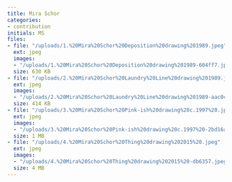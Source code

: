 ```yaml
---
title: Mira Schor
categories:
- contribution
initials: MS
files:
- file: "/uploads/1.%20Mira%20Schor%20Deposition%20drawing%201989.jpeg"
  ext: jpeg
  images:
  - "/uploads/1.%20Mira%20Schor%20Deposition%20drawing%201989-604ff7.jpeg"
  size: 630 KB
- file: "/uploads/2.%20Mira%20Schor%20Laundry%20Line%20drawing%201989.jpeg"
  ext: jpeg
  images:
  - "/uploads/2.%20Mira%20Schor%20Laundry%20Line%20drawing%201989-aac0c1.jpeg"
  size: 414 KB
- file: "/uploads/3.%20Mira%20Schor%20Pink-ish%20drawing%20c.1997%20.jpeg"
  ext: jpeg
  images:
  - "/uploads/3.%20Mira%20Schor%20Pink-ish%20drawing%20c.1997%20-2bd16a.jpeg"
  size: 1 MB
- file: "/uploads/4.%20Mira%20Schor%20Thing%20drawing%202015%20.jpeg"
  ext: jpeg
  images:
  - "/uploads/4.%20Mira%20Schor%20Thing%20drawing%202015%20-db6357.jpeg"
  size: 4 MB
---
```


